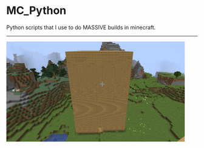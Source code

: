 # MC_Python
Python scripts that I use to do MASSIVE builds in minecraft.

<hr>
<a href="https://github.com/dreamystomer/MC_Python">
  <img src="images/house_exterior_shot.png">
</a>
